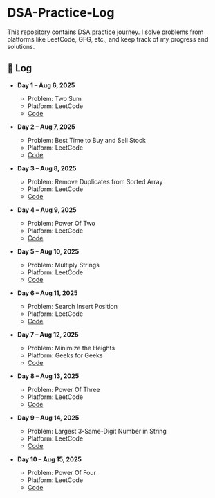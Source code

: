 # DSA-Practice-Log
This repository contains DSA practice journey. I solve problems from platforms like LeetCode, GFG, etc., and keep track of my progress and solutions.

## 📅 Log

- **Day 1 – Aug 6, 2025**  
  - Problem: Two Sum  
  - Platform: LeetCode  
  - [Code](./Day01/TwoSum.java)

- **Day 2 – Aug 7, 2025**  
  - Problem: Best Time to Buy and Sell Stock  
  - Platform: LeetCode  
  - [Code](./Day02/BuySellStock1.java)

- **Day 3 – Aug 8, 2025**  
  - Problem: Remove Duplicates from Sorted Array 
  - Platform: LeetCode  
  - [Code](./Day03/RemoveDuplicate.java)

- **Day 4 – Aug 9, 2025**  
  - Problem: Power Of Two 
  - Platform: LeetCode  
  - [Code](./Day04/PowerOfTwo.java)

- **Day 5 – Aug 10, 2025**  
  - Problem: Multiply Strings
  - Platform: LeetCode  
  - [Code](./Day05/MultiplyStrings.java)

- **Day 6 – Aug 11, 2025**  
  - Problem: Search Insert Position
  - Platform: LeetCode  
  - [Code](./Day06/SearchInsertPos.java)

- **Day 7 – Aug 12, 2025**  
  - Problem: Minimize the Heights
  - Platform: Geeks for Geeks
  - [Code](./Day07/MinimizeHeight.java)

- **Day 8 – Aug 13, 2025**  
  - Problem: Power Of Three
  - Platform: LeetCode
  - [Code](./Day08/PowerOfThree.java)

- **Day 9 – Aug 14, 2025**  
  - Problem: Largest 3-Same-Digit Number in String
  - Platform: LeetCode
  - [Code](./Day09/LargestGoodTriple.java)

- **Day 10 – Aug 15, 2025**  
  - Problem: Power Of Four
  - Platform: LeetCode
  - [Code](./Day09/PowerOfFour.java)